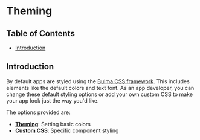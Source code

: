 # Theming

## Table of Contents

- [Introduction](#introduction)

## Introduction

By default apps are styled using the [Bulma CSS framework](https://bulma.io/). This includes
elements like the default colors and text font. As an app developer, you can change these default
styling options or add your own custom CSS to make your app look just the way you'd like.

The options provided are:

- [**Theming**](../guides/theming): Setting basic colors
- [**Custom CSS**](../guides/custom-css): Specific component styling
